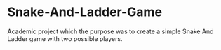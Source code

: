 # Snake-And-Ladder-Game
Academic project which the purpose was to create a simple Snake And Ladder game with two possible players.
